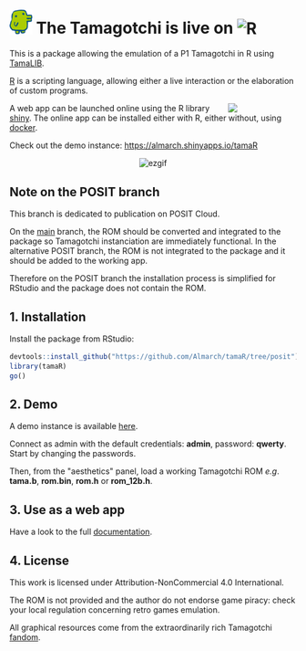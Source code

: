 # <img src="inst/www/icon.png" alt="TaMaGoTcHi" width="40"/> The Tamagotchi is live on <img src="https://cran.r-project.org/Rlogo.svg" alt="R" width="45"/>

This is a package allowing the emulation of a P1 Tamagotchi in R using [TamaLIB](https://github.com/jcrona/tamalib).

[R](https://r-project.org) is a scripting language, allowing either a live interaction or the elaboration of custom programs.

<img src="https://upload.wikimedia.org/wikipedia/commons/e/ea/Docker_%28container_engine%29_logo_%28cropped%29.png" width="120px" align="right"/>

A web app can be launched online using the R library [shiny](https://shiny.posit.co). The online app can be installed either with R, either without, using [docker](https://docker.com).

Check out the demo instance: https://almarch.shinyapps.io/tamaR

<p align="center"><img src="https://github.com/user-attachments/assets/73957a59-64c4-4a3d-a7e6-bc7b5ac83d6f" alt = "ezgif" width="800px"/></p>


## Note on the POSIT branch

This branch is dedicated to publication on POSIT Cloud.

On the [main](https://github.com/Almarch/tamaR/tree/main) branch, the ROM should be converted and integrated to the package so Tamagotchi instanciation are immediately functional. In the alternative POSIT branch, the ROM is not integrated to the package and it should be added to the working app.

Therefore on the POSIT branch the installation process is simplified for RStudio and the package does not contain the ROM.

## 1. Installation

Install the package from RStudio:

```r
devtools::install_github("https://github.com/Almarch/tamaR/tree/posit")
library(tamaR)
go()
```

## 2. Demo

A demo instance is available [here](https://almarch.shinyapps.io/tamaR).

Connect as admin with the default credentials: **admin**, password: **qwerty**. Start by changing the passwords.

Then, from the "aesthetics" panel, load a working Tamagotchi ROM <i>e.g</i>. **tama.b**, **rom.bin**, **rom.h** or **rom_12b.h**.

## 3. Use as a web app

Have a look to the full [documentation](https://github.com/Almarch/tamaR/tree/main#4-use-as-a-web-app).

## 4. License 

This work is licensed under Attribution-NonCommercial 4.0 International.

The ROM is not provided and the author do not endorse game piracy: check your local regulation concerning retro games emulation.

All graphical resources come from the extraordinarily rich Tamagotchi [fandom](https://tamagotchi.fandom.com/wiki/Tamagotchi_(1996_Pet)).
